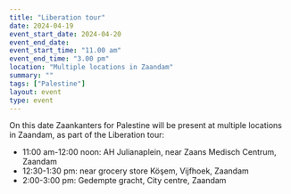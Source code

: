 ```yaml
---
title: "Liberation tour"
date: 2024-04-19
event_start_date: 2024-04-20
event_end_date: 
event_start_time: "11.00 am"
event_end_time: "3.00 pm"
location: "Multiple locations in Zaandam"
summary: ""
tags: ["Palestine"]
layout: event
type: event
---
```


On this date Zaankanters for Palestine will be present at multiple locations in Zaandam, as part of the Liberation tour:

- 11:00 am-12:00 noon: AH Julianaplein, near Zaans Medisch Centrum, Zaandam
- 12:30-1:30 pm: near grocery store Köşem, Vijfhoek, Zaandam
- 2:00-3:00 pm: Gedempte gracht, City centre, Zaandam

